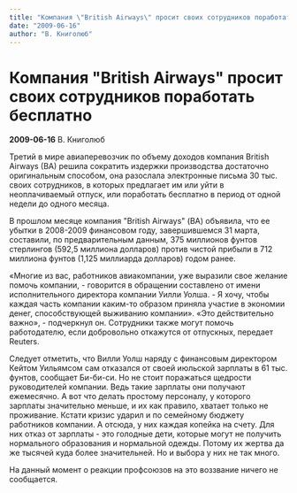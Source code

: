 ```yaml
---
title: "Компания \"British Airways\" просит своих сотрудников поработать бесплатно"
date: "2009-06-16"
author: "В. Книголюб"
---
```


# Компания "British Airways" просит своих сотрудников поработать бесплатно

**2009-06-16** В. Книголюб

Третий в мире авиаперевозчик по объему доходов компания British Airways (BA) решила сократить издержки производства достаточно оригинальным способом, она разослала электронные письма 30 тыс. своих сотрудников, в которых предлагает им или уйти в неоплачиваемый отпуск, или поработать бесплатно в период от одной недели до одного месяца.

В прошлом месяце компания "British Airways" (ВА) объявила, что ее убытки в 2008-2009 финансовом году, завершившемся 31 марта, составили, по предварительным данным, 375 миллионов фунтов стерлингов (592,5 миллиона долларов) против чистой прибыли в 712 миллиона фунтов (1,125 миллиарда долларов) годом ранее.

«Многие из вас, работников авиакомпании, уже выразили свое желание помочь компании, - говорится в обращении составлено от имени исполнительного директора компании Уилли Уолша. - Я хочу, чтобы каждая часть компании каким-то образом приняла участие в экономии денег, способствующей выживанию компании». «Это действительно важно», - подчеркнул он. Сотрудники также могут помочь работодателю, если добровольно откажутся от отпускных, передает Reuters.

Следует отметить, что Вилли Уолш наряду с финансовым директором Кейтом Уильямсом сам отказался от своей июльской зарплаты в 61 тыс. фунтов, сообщает Би-би-си. Но не стоит поражаться щедрости руководителей компании. Ведь такие зарплаты они получают ежемесячно. А вот что делать простому персоналу, у которого зарплаты значительно меньше, и их как правило, хватает только не проживание. Кстати кризис ударил и по семейному бюджету работников компании. А отсюда, у них каждая копейка на счету. Для них отказ от зарплаты - это голодные дети, которые могут не получить нормального образования и нормальной одежды. Потому их жертва да же тысячей куда более значительней. Но и выбора у них не так много.

На данный момент о реакции профсоюзов на это воззвание ничего не сообщается.